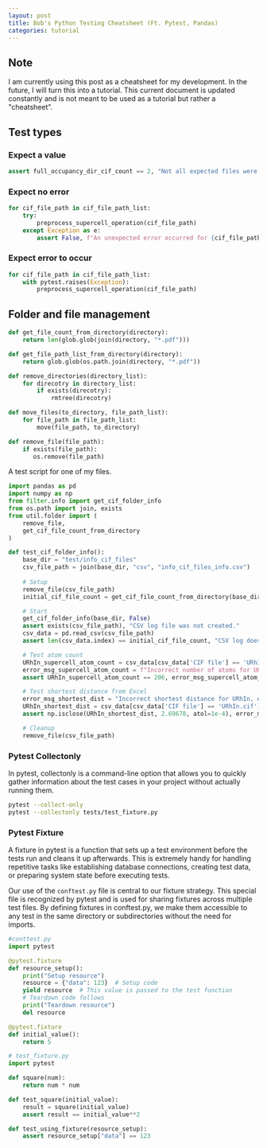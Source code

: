 ```yaml
---
layout: post
title: Bob's Python Testing Cheatsheet (Ft. Pytest, Pandas)
categories: tutorial
---
```


## Note
I am currently using this post as a cheatsheet for my development. In the future, I will turn this into a tutorial. This current document is updated constantly and is not meant to be used as a tutorial but rather a "cheatsheet".

## Test types

### Expect a value
```python
assert full_occupancy_dir_cif_count == 2, "Not all expected files were copied."
```

### Expect no error 
```python
for cif_file_path in cif_file_path_list:
    try:
        preprocess_supercell_operation(cif_file_path)
    except Exception as e:
        assert False, f"An unexpected error occurred for {cif_file_path}: {str(e)}"
```

### Expect error to occur
```python
for cif_file_path in cif_file_path_list:
    with pytest.raises(Exception):
        preprocess_supercell_operation(cif_file_path)
```

## Folder and file management
```python
def get_file_count_from_directory(directory):
    return len(glob.glob(join(directory, "*.pdf")))
```

```python
def get_file_path_list_from_directory(directory):
    return glob.glob(os.path.join(directory, "*.pdf"))
```

```python
def remove_directories(directory_list):
    for direcotry in directory_list:
        if exists(direcotry):
            rmtree(direcotry)
```

```python
def move_files(to_directory, file_path_list):
    for file_path in file_path_list:
        move(file_path, to_directory)
```
```python
def remove_file(file_path):
    if exists(file_path):
       os.remove(file_path)
```

A test script for one of my files.

```python
import pandas as pd
import numpy as np
from filter.info import get_cif_folder_info
from os.path import join, exists
from util.folder import (
    remove_file,
    get_cif_file_count_from_directory
)

def test_cif_folder_info():
    base_dir = "test/info_cif_files"
    csv_file_path = join(base_dir, "csv", "info_cif_files_info.csv")
    
    # Setup
    remove_file(csv_file_path)
    initial_cif_file_count = get_cif_file_count_from_directory(base_dir)

    # Start
    get_cif_folder_info(base_dir, False)
    assert exists(csv_file_path), "CSV log file was not created."
    csv_data = pd.read_csv(csv_file_path)
    assert len(csv_data.index) == initial_cif_file_count, "CSV log does not match the # of moved files."

    # Test atom count
    URhIn_supercell_atom_count = csv_data[csv_data['CIF file'] == 'URhIn.cif']['Number of atoms in supercell'].iloc[0]
    error_msg_supercell_atom_count = f"Incorrect number of atoms for URhIn, expected 206"
    assert URhIn_supercell_atom_count == 206, error_msg_supercell_atom_count

    # Test shortest distance from Excel
    error_msg_shortest_dist = "Incorrect shortest distance for URhIn, expected ~2.69678, got {urhIn_min_distance}"
    URhIn_shortest_dist = csv_data[csv_data['CIF file'] == 'URhIn.cif']['Min distance'].iloc[0]
    assert np.isclose(URhIn_shortest_dist, 2.69678, atol=1e-4), error_msg_shortest_dist

    # Cleanup
    remove_file(csv_file_path)
```

### Pytest Collectonly
In pytest, collectonly is a command-line option that allows you to quickly gather information about the test cases in your project without actually running them.

```bash
pytest --collect-only
pytest --collectonly tests/test_fixture.py
```

### Pytest Fixture
A fixture in pytest is a function that sets up a test environment before the tests run and cleans it up afterwards. This is extremely handy for handling repetitive tasks like establishing database connections, creating test data, or preparing system state before executing tests.

Our use of the `conftest.py` file is central to our fixture strategy. This special file is recognized by pytest and is used for sharing fixtures across multiple test files. By defining fixtures in conftest.py, we make them accessible to any test in the same directory or subdirectories without the need for imports.

```python
#conttest.py
import pytest

@pytest.fixture
def resource_setup():
    print("Setup resource")
    resource = {"data": 123}  # Setup code
    yield resource  # This value is passed to the test function
    # Teardown code follows
    print("Teardown resource")
    del resource

@pytest.fixture
def initial_value():
    return 5
```

```python
# test_fixture.py
import pytest

def square(num):
    return num * num

def test_square(initial_value):
    result = square(initial_value)
    assert result == initial_value**2

def test_using_fixture(resource_setup):
    assert resource_setup["data"] == 123
```